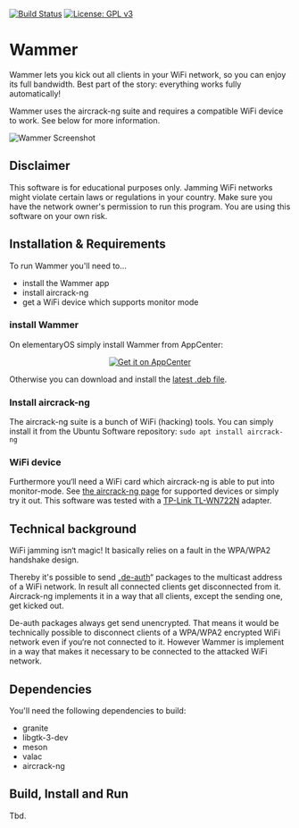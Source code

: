 [![Build Status](https://travis-ci.com/RonnyDo/Wammer.svg?branch=master)](https://travis-ci.com/RonnyDo/Wammer)
[![License: GPL v3](https://img.shields.io/badge/License-GPLv3-blue.svg)](https://www.gnu.org/licenses/gpl-3.0)

# Wammer

Wammer lets you kick out all clients in your WiFi network, so you can enjoy its full bandwidth. Best part of the story: everything works fully automatically!

Wammer uses the aircrack-ng suite and requires a compatible WiFi device to work. See below for more information.

![Wammer Screenshot](https://raw.github.com/ronnydo/wammer/master/data/screenshot_active.png)

## Disclaimer
This software is for educational purposes only. Jamming WiFi networks might violate certain laws or regulations in your country. Make sure you have the network owner's permission to run this program. You are using this software on your own risk.

## Installation & Requirements
To run Wammer you'll need to...

   * install the Wammer app 
   * install aircrack-ng
   * get a WiFi device which supports monitor mode

### install Wammer
On elementaryOS simply install Wammer from AppCenter:
<p align="center">
  <a href="https://appcenter.elementary.io/com.github.ronnydo.wammer">
    <img src="https://appcenter.elementary.io/badge.svg" alt="Get it on AppCenter">
  </a>
</p>

Otherwise you can download and install the [latest .deb file](https://www.github.com/ronnydo/wammer/releases/latest).

### Install aircrack-ng
The aircrack-ng suite is a bunch of WiFi (hacking) tools. You can simply install it from the Ubuntu Software repository:
    ```sudo apt install aircrack-ng```

### WiFi device
Furthermore you‘ll need a WiFi card which aircrack-ng is able to put into monitor-mode. See [the aircrack-ng page](https://www.aircrack-ng.org/doku.php?id=compatibility_drivers) for supported devices or simply try it out.
This software was tested with a [TP-Link TL-WN722N](https://www.amazon.de/TP-Link-TL-WN722N-High-Gain-Antenne-WLAN-Empfang-unterst%C3%BCtzt/dp/B002SZEOLG/ref=sr_1_5?ie=UTF8&qid=1524723875&sr=8-5&keywords=tp+link+wifi+adapter) adapter. 

## Technical background 
WiFi jamming isn‘t magic! It basically relies on a fault in the WPA/WPA2 handshake design. 

Thereby it's possible to send „[de-auth](https://en.wikipedia.org/wiki/Wi-Fi_deauthentication_attack)“ packages to the multicast address of a WiFi network. In result all connected clients get disconnected from it. Aircrack-ng implements it in a way that all clients, except the sending one, get kicked out.

De-auth packages always get send unencrypted. That means it would be technically possible to disconnect clients of a WPA/WPA2 encrypted WiFi network even if you‘re not connected to it. However Wammer is implement in a way that makes it necessary to be connected to the attacked WiFi network.

## Dependencies
You'll need the following dependencies to build:
* granite
* libgtk-3-dev
* meson
* valac
* aircrack-ng

## Build, Install and Run
Tbd.
